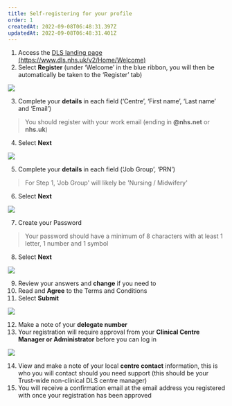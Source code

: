 ```yaml
---
title: Self-registering for your profile
order: 1
createdAt: 2022-09-08T06:48:31.397Z
updatedAt: 2022-09-08T06:48:31.401Z
---
```

1. Access the [DLS landing page (https://www.dls.nhs.uk/v2/Home/Welcome​)](https://www.dls.nhs.uk/v2/Home/Welcome​)
2. ​Select **Register** (under ‘Welcome’ in the blue ribbon, you will then be automatically be taken to the ‘Register’ tab)​

![](/img/em-1-01-Self-register.jpg)

3. ​Complete your **details** in each field (‘Centre’, ‘First name’, ‘Last name’ and ‘Email’)​

> You should register with your work email (ending in **@nhs.net** or **nhs.uk**)

4. Select **Next​**

![](/img/em-1-02-Self-register.jpg)

5. Complete your **details** in each field (‘Job Group’, ‘PRN’)​

> For Step 1, 'Job Group' will likely be 'Nursing / Midwifery'

6. Select **Next​**

![](/img/em-1-03-Self-register.jpg)

7. ​Create your Password

> Your password should have a minimum of 8 characters with at least 1 letter, 1 number and 1 symbol​​​

8. Select **Next​**

![](/img/em-1-04-Self-register.jpg)

9. Review your answers and **change** if you need to​
10. Read and **Agree** to the Terms and Conditions​
11. Select **Submit​**

![](/img/em-1-05-Self-register.jpg)

12. Make a note of your **delegate number​**
13. Your registration will require approval from your **Clinical Centre Manager or Administrator** before you can log in​

![](/img/em-1-06-Self-register.jpg)

14. View and make a note of your local **centre contact** information, this is who you will contact should you need support (this should be your Trust-wide non-clinical DLS centre manager)
15. You will receive a confirmation email at the email address you registered with once your registration has been approved